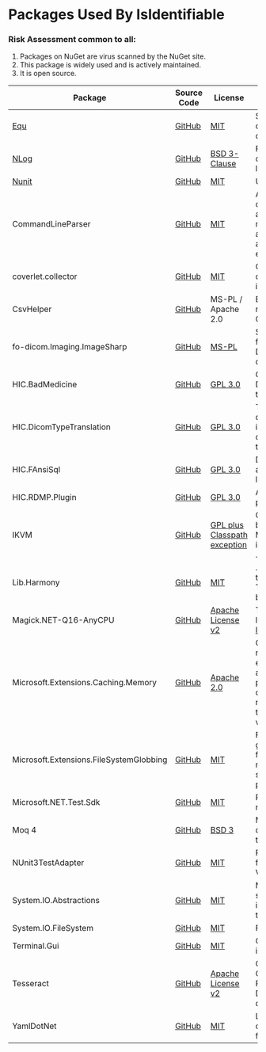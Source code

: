# Packages Used By IsIdentifiable

### Risk Assessment common to all:

1. Packages on NuGet are virus scanned by the NuGet site.
2. This package is widely used and is actively maintained.
3. It is open source.

| Package                                 | Source Code                                                                | License                                                                                        | Purpose                                                                                             |
| --------------------------------------- | -------------------------------------------------------------------------- | ---------------------------------------------------------------------------------------------- | --------------------------------------------------------------------------------------------------- |
| [Equ](https://github.com/thedmi/Equ)    | [GitHub](https://github.com/thedmi/Equ)                                    | [MIT](https://opensource.org/licenses/MIT)                                                     | Simplifies object comparators                                                                       |
| [NLog](https://nlog-project.org/)       | [GitHub](https://github.com/NLog/NLog)                                     | [BSD 3-Clause](https://github.com/NLog/NLog/blob/dev/LICENSE.txt)                              | Flexible user configurable logging                                                                  |
| [Nunit](https://nunit.org/)             | [GitHub](https://github.com/nunit/nunit)                                   | [MIT](https://opensource.org/licenses/MIT)                                                     | Unit testing                                                                                        |
| CommandLineParser                       | [GitHub](https://github.com/commandlineparser/commandline)                 | [MIT](https://opensource.org/licenses/MIT)                                                     | Allows command line arguments for main client application and CLI executables                       |
| coverlet.collector                      | [GitHub](https://github.com/coverlet-coverage/coverlet)                    | [MIT](https://opensource.org/licenses/MIT)                                                     | Collects code coverage information                                                                  |
| CsvHelper                               | [GitHub](https://github.com/JoshClose/CsvHelper)                           | MS-PL / Apache 2.0                                                                             | Enables reading/writing CSV files                                                                   |
| fo-dicom.Imaging.ImageSharp             | [GitHub](https://github.com/fo-dicom/fo-dicom)                             | [MS-PL](https://opensource.org/licenses/MS-PL)                                                 | Support library for reading DICOM pixel data                                                        |
| HIC.BadMedicine                         | [GitHub](https://github.com/HicServices/BadMedicine)                       | [GPL 3.0](https://www.gnu.org/licenses/gpl-3.0.html)                                           | Generate Test Datasets for tests/exericses                                                          |
| HIC.DicomTypeTranslation                | [GitHub](https://github.com/HicServices/DicomTypeTranslation)              | [GPL 3.0](https://www.gnu.org/licenses/gpl-3.0.html)                                           | Translate dicom types into C# / database types                                                      |
| HIC.FAnsiSql                            | [GitHub](https://github.com/HicServices/FAnsiSql)                          | [GPL 3.0](https://www.gnu.org/licenses/gpl-3.0.html)                                           | DBMS abstraction layer                                                                              |
| HIC.RDMP.Plugin                         | [GitHub](https://github.com/HicServices/RDMP)                              | [GPL 3.0](https://www.gnu.org/licenses/gpl-3.0.html)                                           | API for RDMP plugin mode                                                                            |
| IKVM                                    | [GitHub](https://github.com/ikvm-revived/ikvm)                             | [GPL plus Classpath exception](https://github.com/ikvm-revived/ikvm/blob/develop/LICENSE.md)   | Converts Java bytecode to MSIL for integration in .Net                                              |
| Lib.Harmony                             | [GitHub](https://github.com/pardeike/Harmony)                              | [MIT](https://opensource.org/licenses/MIT)                                                     | .Net patcher tool for Tesseract bugs                                                                |
| Magick.NET-Q16-AnyCPU                   | [GitHub](https://github.com/dlemstra/Magick.NET)                           | [Apache License v2](https://github.com/dlemstra/Magick.NET/blob/master/License.txt)            | The .NET library for [ImageMagick](https://imagemagick.org/index.php)                               |
| Microsoft.Extensions.Caching.Memory     | [GitHub](https://github.com/dotnet/extensions)                             | [Apache 2.0](https://www.nuget.org/packages/Microsoft.Extensions.Caching.Memory/3.1.7/License) | Caching the results of evaluations already run to prevent constantly revalidating the same value(s) |
| Microsoft.Extensions.FileSystemGlobbing | [GitHub](https://github.com/dotnet/runtime)                                | [MIT](https://opensource.org/licenses/MIT)                                                     | File system globbing to find files matching a specified pattern                                     |
| Microsoft.NET.Test.Sdk                  | [GitHub](https://github.com/microsoft/vstest/)                             | [MIT](https://opensource.org/licenses/MIT)                                                     | Required for running tests                                                                          |
| Moq 4                                   | [GitHub](https://github.com/moq/moq4)                                      | [BSD 3](https://github.com/moq/moq4/blob/master/License.txt)                                   | Mock objects during unit testing                                                                    |
| NUnit3TestAdapter                       | [GitHub](https://github.com/nunit/nunit3-vs-adapter)                       | [MIT](https://opensource.org/licenses/MIT)                                                     | Run unit tests from within Visual Studio                                                            |
| System.IO.Abstractions                  | [GitHub](https://github.com/System-IO-Abstractions/System.IO.Abstractions) | [MIT](https://opensource.org/licenses/MIT)                                                     | Makes file system injectable in tests                                                               |
| System.IO.FileSystem                    | [GitHub](https://github.com/dotnet/corefx)                                 | [MIT](https://opensource.org/licenses/MIT)                                                     | File I/O                                                                                            |
| Terminal.Gui                            | [GitHub](https://github.com/gui-cs/Terminal.Gui)                           | [MIT](https://opensource.org/licenses/MIT)                                                     | Console user-interface                                                                              |
| Tesseract                               | [GitHub](https://github.com/charlesw/tesseract/)                           | [Apache License v2](https://github.com/charlesw/tesseract/blob/master/LICENSE.txt)             | Optical Character Recognition in Dicom Pixel data                                                   |
| YamlDotNet                              | [GitHub](https://github.com/aaubry/YamlDotNet)                             | [MIT](https://opensource.org/licenses/MIT)                                                     | Loading configuration files                                                                         |
